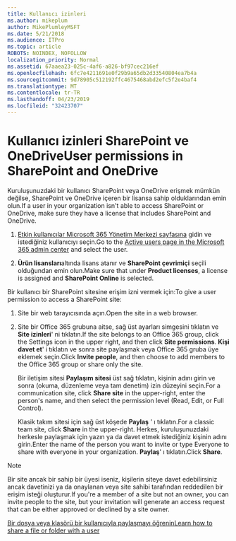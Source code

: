 ```yaml
---
title: Kullanıcı izinleri
ms.author: mikeplum
author: MikePlumleyMSFT
ms.date: 5/21/2018
ms.audience: ITPro
ms.topic: article
ROBOTS: NOINDEX, NOFOLLOW
localization_priority: Normal
ms.assetid: 67aaea23-025c-4af6-a826-bf97cec216ef
ms.openlocfilehash: 6fc7e4211691e0f29b9a65db2d33540804ea7b4a
ms.sourcegitcommit: 9d78905c512192ffc4675468abd2efc5f2e4baf4
ms.translationtype: MT
ms.contentlocale: tr-TR
ms.lasthandoff: 04/23/2019
ms.locfileid: "32423707"
---
```

# <a name="user-permissions-in-sharepoint-and-onedrive"></a><span data-ttu-id="87b43-102">Kullanıcı izinleri SharePoint ve OneDrive</span><span class="sxs-lookup"><span data-stu-id="87b43-102">User permissions in SharePoint and OneDrive</span></span>

<span data-ttu-id="87b43-103">Kuruluşunuzdaki bir kullanıcı SharePoint veya OneDrive erişmek mümkün değilse, SharePoint ve OneDrive içeren bir lisansa sahip olduklarından emin olun.</span><span class="sxs-lookup"><span data-stu-id="87b43-103">If a user in your organization isn't able to access SharePoint or OneDrive, make sure they have a license that includes SharePoint and OneDrive.</span></span> 
  
1. <span data-ttu-id="87b43-104">[Etkin kullanıcılar Microsoft 365 Yönetim Merkezi sayfasına](https://portal.office.com/adminportal/home#/users) gidin ve istediğiniz kullanıcıyı seçin.</span><span class="sxs-lookup"><span data-stu-id="87b43-104">Go to the [Active users page in the Microsoft 365 admin center](https://portal.office.com/adminportal/home#/users) and select the user.</span></span> 
    
2. <span data-ttu-id="87b43-105">**Ürün lisansları**altında lisans atanır ve **SharePoint çevrimiçi** seçili olduğundan emin olun.</span><span class="sxs-lookup"><span data-stu-id="87b43-105">Make sure that under **Product licenses**, a license is assigned and **SharePoint Online** is selected.</span></span> 
    
 <span data-ttu-id="87b43-106">Bir kullanıcı bir SharePoint sitesine erişim izni vermek için:</span><span class="sxs-lookup"><span data-stu-id="87b43-106">To give a user permission to access a SharePoint site:</span></span> 
  
1. <span data-ttu-id="87b43-107">Site bir web tarayıcısında açın.</span><span class="sxs-lookup"><span data-stu-id="87b43-107">Open the site in a web browser.</span></span>
    
2. <span data-ttu-id="87b43-108">Site bir Office 365 grubuna aitse, sağ üst ayarları simgesini tıklatın ve **Site izinleri**' ni tıklatın.</span><span class="sxs-lookup"><span data-stu-id="87b43-108">If the site belongs to an Office 365 group, click the Settings icon in the upper right, and then click **Site permissions**.</span></span> <span data-ttu-id="87b43-109">**Kişi davet et**' i tıklatın ve sonra site paylaşmak veya Office 365 gruba üye eklemek seçin.</span><span class="sxs-lookup"><span data-stu-id="87b43-109">Click **Invite people**, and then choose to add members to the Office 365 group or share only the site.</span></span> 
    
    <span data-ttu-id="87b43-110">Bir iletişim sitesi **Paylaşım sitesi** üst sağ tıklatın, kişinin adını girin ve sonra (okuma, düzenleme veya tam denetim) izin düzeyini seçin.</span><span class="sxs-lookup"><span data-stu-id="87b43-110">For a communication site, click **Share site** in the upper-right, enter the person's name, and then select the permission level (Read, Edit, or Full Control).</span></span> 
    
    <span data-ttu-id="87b43-111">Klasik takım sitesi için sağ üst köşede **Paylaş** ' ı tıklatın.</span><span class="sxs-lookup"><span data-stu-id="87b43-111">For a classic team site, click **Share** in the upper-right.</span></span> <span data-ttu-id="87b43-112">Herkes, kuruluşunuzdaki herkesle paylaşmak için yazın ya da davet etmek istediğiniz kişinin adını girin.</span><span class="sxs-lookup"><span data-stu-id="87b43-112">Enter the name of the person you want to invite or type Everyone to share with everyone in your organization.</span></span> <span data-ttu-id="87b43-113">**Paylaş**' ı tıklatın.</span><span class="sxs-lookup"><span data-stu-id="87b43-113">Click **Share**.</span></span>
    
> [!NOTE]
> <span data-ttu-id="87b43-114">Bir site ancak bir sahip bir üyesi iseniz, kişilerin siteye davet edebilirsiniz ancak davetinizi ya da onaylanan veya site sahibi tarafından reddedilen bir erişim isteği oluşturur.</span><span class="sxs-lookup"><span data-stu-id="87b43-114">If you're a member of a site but not an owner, you can invite people to the site, but your invitation will generate an access request that can be either approved or declined by a site owner.</span></span> 
  
[<span data-ttu-id="87b43-115">Bir dosya veya klasörü bir kullanıcıyla paylaşmayı öğrenin</span><span class="sxs-lookup"><span data-stu-id="87b43-115">Learn how to share a file or folder with a user</span></span>](https://go.microsoft.com/fwlink/?linkid=533408)
  

